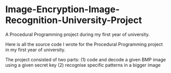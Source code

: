 # Image-Encryption-Image-Recognition-University-Project
A Procedural Programming project during my first year of university.

Here is all the source code I wrote for the Procedural Programming project in my first year of university. 

The project consisted of two parts:
  (1) code and decode a given BMP image using a given secret key
  (2) recognise specific patterns in a bigger image
